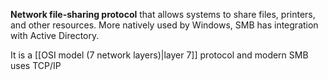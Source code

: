 **Network file-sharing protocol** that allows systems to share files, printers, and other resources. More natively used by Windows, SMB has integration with Active Directory.

It is a [[OSI model (7 network layers)|layer 7]] protocol and modern SMB uses TCP/IP